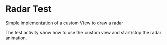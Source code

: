 Radar Test
=======================

Simple implementation of a custom View to draw a radar

The test activity show how to use the custom view and start/stop the radar animation.


